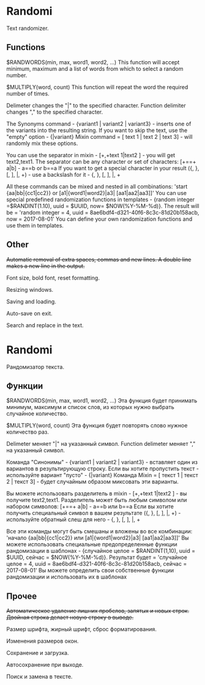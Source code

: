 # Randomi

Text randomizer.

## Functions

$RANDWORDS(min, max, word1, word2, ...)
This function will accept minimum, maximum and a list of words from which to select a random number. 

$MULTIPLY(word, count) 
This function will repeat the word the required number of times. 

Delimeter changes the "|" to the specified character.
Function delimiter changes "," to the specified character.

The Synonyms command - {variant1 | variant2 | variant3} - inserts one of the variants into the resulting string. If you want to skip the text, use the "empty" option - {|variant} Mixin command = [ text 1 | text 2 | text 3] - will randomly mix these options.

You can use the separator in mixin - [+,+text 1|text2 ] - you will get text2,text1. The separator can be any character or set of characters: [+==+ a|b] - a==b or b==a If you want to get a special character in your result ({, }, [, ], |, +) - use a backslash for it - {, }, [, ], |, +

All these commands can be mixed and nested in all combinations: 'start {aa|bb|{cc1|cc2}} or [a1|{word1|word2}|a3| [aa1|aa2|aa3]]' You can use special predefined randomization functions in templates - {random integer =$RANDINT(1.10), uuid = $UUID, now= $NOW(%Y-%M-%d)}. The result will be = 'random integer = 4, uuid = 8ae6bdf4-d321-40f6-8c3c-81d20b158acb, now = 2017-08-01' You can define your own randomization functions and use them in templates.

## Other
~~Automatic removal of extra spaces, commas and new lines. A double line makes a new line in the output.~~

Font size, bold font, reset formatting.

Resizing windows.

Saving and loading. 

Auto-save on exit.

Search and replace in the text.

# Randomi

Рандомизатор текста.

## Функции

$RANDWORDS(min, max, word1, word2, ...) 
Эта функция будет принимать минимум, максимум и список слов, из которых нужно выбрать случайное количество. 

$MULTIPLY(word, count) 
Эта функция будет повторять слово нужное количество раз. 

Delimeter меняет "|" на указанный символ.
Function delimeter меняет "," на указанный символ.

Команда "Синонимы" - {variant1 | variant2 | variant3} - вставляет один из вариантов в результирующую строку. Если вы хотите пропустить текст - используйте вариант "пусто" - {|variant} Команда Mixin = [ текст 1 | текст 2 | текст 3] - будет случайным образом миксовать эти варианты.

Вы можете использовать разделитель в mixin - [+,+text 1|text2 ] - вы получите text2,text1. Разделитель может быть любым символом или набором символов: [+==+ a|b] - a==b или b==a Если вы хотите получить специальный символ в вашем результате ({, }, [, ], |, +) - используйте обратный слеш для него - {, }, [, ], |, +

Все эти команды могут быть смешаны и вложены во все комбинации: 'начало {aa|bb|{cc1|cc2}} или [a1|{word1|word2}|a3| [aa1|aa2|aa3]]' Вы можете использовать специальные предопределенные функции рандомизации в шаблонах - {случайное целое = $RANDINT(1,10), uuid = $UUID, сейчас = $NOW(%Y-%M-%d)}. Результат будет = 'случайное целое = 4, uuid = 8ae6bdf4-d321-40f6-8c3c-81d20b158acb, сейчас = 2017-08-01' Вы можете определить свои собственные функции рандомизации и использовать их в шаблонах

## Прочее
~~Автоматическое удаление лишних пробелов, запятых и новых строк. Двойная строка делает новую строку в выводе.~~

Размер шрифта, жирный шрифт, сброс форматирования.

Изменения размеров окон.

Сохранение и загрузка. 

Автосохранение при выходе.

Поиск и замена в тексте.
